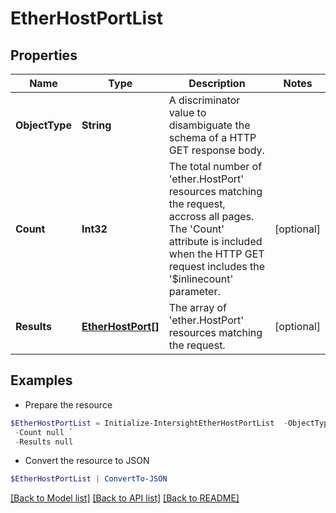 # EtherHostPortList
## Properties

Name | Type | Description | Notes
------------ | ------------- | ------------- | -------------
**ObjectType** | **String** | A discriminator value to disambiguate the schema of a HTTP GET response body. | 
**Count** | **Int32** | The total number of &#39;ether.HostPort&#39; resources matching the request, accross all pages. The &#39;Count&#39; attribute is included when the HTTP GET request includes the &#39;$inlinecount&#39; parameter. | [optional] 
**Results** | [**EtherHostPort[]**](EtherHostPort.md) | The array of &#39;ether.HostPort&#39; resources matching the request. | [optional] 

## Examples

- Prepare the resource
```powershell
$EtherHostPortList = Initialize-IntersightEtherHostPortList  -ObjectType null `
 -Count null `
 -Results null
```

- Convert the resource to JSON
```powershell
$EtherHostPortList | ConvertTo-JSON
```

[[Back to Model list]](../README.md#documentation-for-models) [[Back to API list]](../README.md#documentation-for-api-endpoints) [[Back to README]](../README.md)


